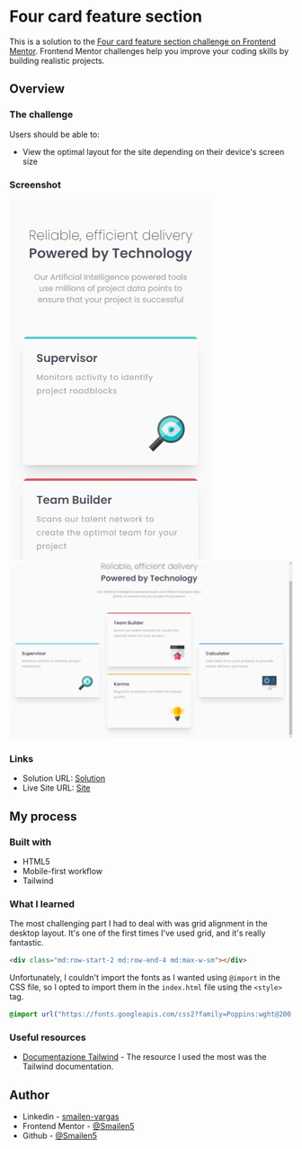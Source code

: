 # Four card feature section

This is a solution to the [Four card feature section challenge on Frontend Mentor](https://www.frontendmentor.io/challenges/four-card-feature-section-weK1eFYK). Frontend Mentor challenges help you improve your coding skills by building realistic projects.


## Overview

### The challenge

Users should be able to:

- View the optimal layout for the site depending on their device's screen size

### Screenshot

![smartphone](./screenshot/smartphone.jpeg)
![desktop](./screenshot/desktop.jpeg)

### Links

- Solution URL: [Solution](https://github.com/Smailen5/Frontend-Mentor-Challenge/tree/main/four-card-feature-section-master-main)
- Live Site URL: [Site](https://smailen5.github.io/Frontend-Mentor-Challenge/four-card-feature-section-master-main/)

## My process

### Built with

- HTML5
- Mobile-first workflow
- Tailwind


### What I learned

The most challenging part I had to deal with was grid alignment in the desktop layout. It's one of the first times I've used grid, and it's really fantastic.
```html
<div class="md:row-start-2 md:row-end-4 md:max-w-sm"></div>
```

Unfortunately, I couldn't import the fonts as I wanted using `@import` in the CSS file, so I opted to import them in the `index.html` file using the `<style>` tag.
```css
@import url("https://fonts.googleapis.com/css2?family=Poppins:wght@200;400;600&display=swap");
```


### Useful resources

- [Documentazione Tailwind](https://tailwindcss.com/docs/max-width) - The resource I used the most was the Tailwind documentation.


## Author

- Linkedin - [smailen-vargas](https://www.linkedin.com/in/smailen-vargas/)
- Frontend Mentor - [@Smailen5](https://www.frontendmentor.io/profile/Smailen5)
- Github - [@Smailen5](https://github.com/Smailen5)